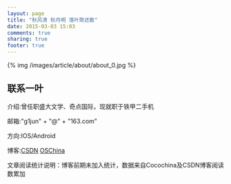 ```yaml
---
layout: page
title: "秋风清 秋月明 落叶聚还散"
date: 2015-03-03 15:03
comments: true
sharing: true
footer: true
---
```


{% img /images/article/about/about_0.jpg %}



## 联系一叶


介绍:曾任职盛大文学、奇点国际，现就职于铁甲二手机

邮箱:"g1jun" + "@" + "163.com"

方向:IOS/Android

博客:[CSDN](http://blog.csdn.net/g1jun)  [OSChina](http://my.oschina.net/taptale)

文章阅读统计说明：博客前期未加入统计，数据来自Cocochina及CSDN博客阅读数累加